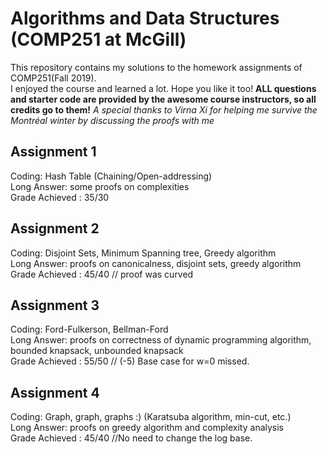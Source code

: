 # Algorithms and Data Structures (COMP251 at McGill)
This repository contains my solutions to the homework assignments of COMP251(Fall 2019). \
I enjoyed the course and learned a lot. Hope you like it too!
**ALL questions and starter code are provided by the awesome course instructors, so all credits go to them!**
*A special thanks to Virna Xi for helping me survive the Montréal winter by discussing the proofs with me*

## Assignment 1 
Coding: Hash Table (Chaining/Open-addressing) \
Long Answer: some proofs on complexities \
Grade Achieved : 35/30 

## Assignment 2 
Coding: Disjoint Sets, Minimum Spanning tree, Greedy algorithm \
Long Answer: proofs on canonicalness, disjoint sets, greedy algorithm \
Grade Achieved : 45/40 // proof was curved

## Assignment 3 
Coding: Ford-Fulkerson, Bellman-Ford \
Long Answer: proofs on correctness of dynamic programming algorithm, bounded knapsack, unbounded knapsack \
Grade Achieved : 55/50 // (-5) Base case for w=0 missed.

## Assignment 4 
Coding: Graph, graph, graphs :) (Karatsuba algorithm, min-cut, etc.) \
Long Answer: proofs on greedy algorithm and complexity analysis \
Grade Achieved : 45/40 //No need to change the log base.
